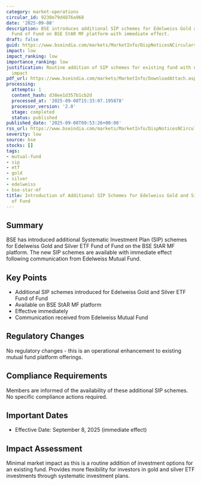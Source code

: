 ```yaml
---
category: market-operations
circular_id: 9238e79d4876a968
date: '2025-09-08'
description: BSE introduces additional SIP schemes for Edelweiss Gold and Silver ETF
  Fund of Fund on BSE StAR MF platform with immediate effect.
draft: false
guid: https://www.bseindia.com/markets/MarketInfo/DispNoticesNCirculars.aspx?Noticeid={7BBBAC56-135A-4F85-8736-5308A2B15F6A}&noticeno=20250908-9&dt=09/08/2025&icount=9&totcount=37&flag=0
impact: low
impact_ranking: low
importance_ranking: low
justification: Routine addition of SIP schemes for existing fund with no market-wide
  impact
pdf_url: https://www.bseindia.com/markets/MarketInfo/DownloadAttach.aspx?id=20250908-9&attachedId=
processing:
  attempts: 1
  content_hash: d38ee1d357b1cb2d
  processed_at: '2025-09-08T15:33:07.195878'
  processor_version: '2.0'
  stage: completed
  status: published
published_date: '2025-09-08T09:53:26+00:00'
rss_url: https://www.bseindia.com/markets/MarketInfo/DispNoticesNCirculars.aspx?Noticeid={7BBBAC56-135A-4F85-8736-5308A2B15F6A}&noticeno=20250908-9&dt=09/08/2025&icount=9&totcount=37&flag=0
severity: low
source: bse
stocks: []
tags:
- mutual-fund
- sip
- etf
- gold
- silver
- edelweiss
- bse-star-mf
title: Introduction of Additional SIP Schemes for Edelweiss Gold and Silver ETF Fund
  of Fund
---
```


## Summary

BSE has introduced additional Systematic Investment Plan (SIP) schemes for Edelweiss Gold and Silver ETF Fund of Fund on the BSE StAR MF platform. The new SIP schemes are available with immediate effect following communication from Edelweiss Mutual Fund.

## Key Points

- Additional SIP schemes introduced for Edelweiss Gold and Silver ETF Fund of Fund
- Available on BSE StAR MF platform
- Effective immediately
- Communication received from Edelweiss Mutual Fund

## Regulatory Changes

No regulatory changes - this is an operational enhancement to existing mutual fund platform offerings.

## Compliance Requirements

Members are informed of the availability of these additional SIP schemes. No specific compliance actions required.

## Important Dates

- Effective Date: September 8, 2025 (immediate effect)

## Impact Assessment

Minimal market impact as this is a routine addition of investment options for an existing fund. Provides more flexibility for investors in gold and silver ETF investments through systematic investment plans.